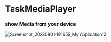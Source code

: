# TaskMediaPlayer
### show Media from your device 


![Screenshot_20230801-191655_My Application12](https://github.com/programingmehdidehghani/TaskMediaPlayer/assets/74426462/2a5ecee0-8a5f-4b7f-98c9-f5326436cfcb)

